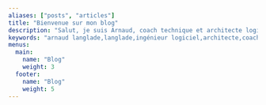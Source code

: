 ```yaml
---
aliases: ["posts", "articles"]
title: "Bienvenue sur mon blog"
description: "Salut, je suis Arnaud, coach technique et architecte logiciel. J'adore partager mes connaissances en ingénierie logicielle, allant des design patterns architecturaux aux tests logiciels en passant par diverses méthodologies. Mon objectif est de simplifier ces sujets compliqués pour les rendre plus compréhensibles et intéressants pour tous."
keywords: "arnaud langlade,langlade,ingénieur logiciel,architecte,coach technique,logiciel,oop,blog,tdd,bdd,ddd,event storming,example mapping,arnolanglade,architecture hexagonale,event sourcing,test unitaire"
menus:
  main:
    name: "Blog"
    weight: 3
  footer:
    name: "Blog"
    weight: 5
---
```

